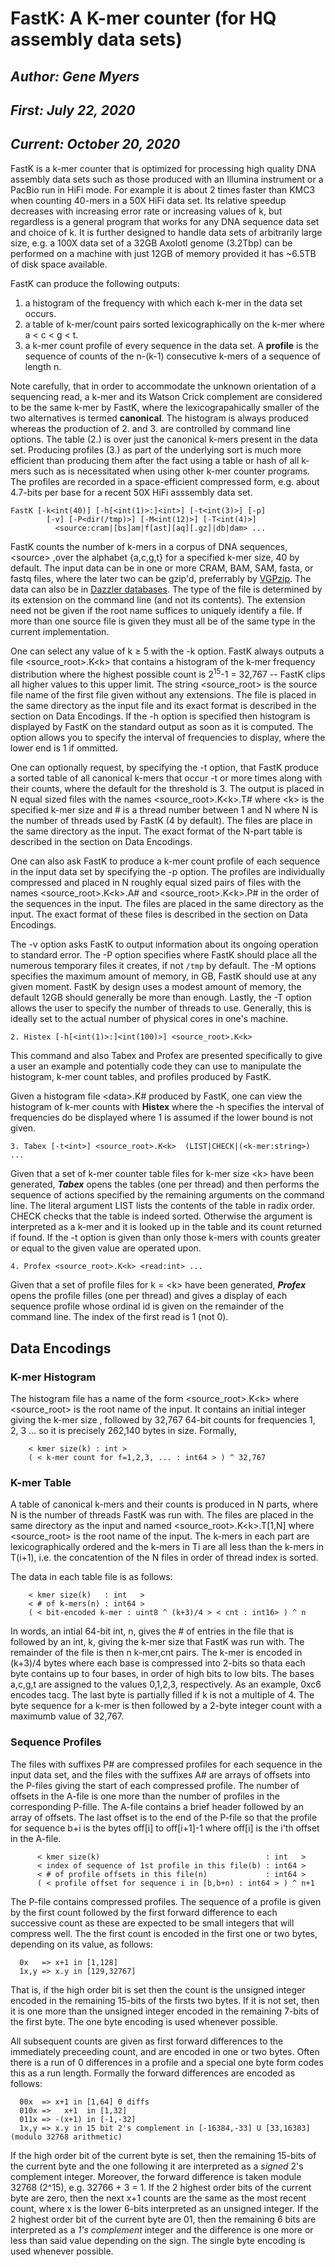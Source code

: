 # FastK: A K-mer counter (for HQ assembly data sets)
  
## _Author:  Gene Myers_
## _First:   July 22, 2020_
## _Current: October 20, 2020_

FastK is a k-mer counter that is optimized for processing high quality DNA assembly data
sets such as those produced with an Illumina instrument or a PacBio run in HiFi mode.
For example it is about 2 times faster than KMC3 when counting 40-mers in a 50X HiFi data
set.  Its relative speedup decreases with increasing error rate or increasing values of k,
but regardless is a general program that works for any DNA sequence data set and choice of k.
It is further designed to handle data sets of arbitrarily large size, e.g. a 100X data
set of a 32GB Axolotl genome (3.2Tbp) can be performed on a machine with just 12GB of memory
provided it has ~6.5TB of disk space available.

FastK can produce the following outputs:

1. a histogram of the frequency with which each k-mer in the data set occurs.
2. a table of k-mer/count pairs sorted lexicographically on the k-mer where a < c < g < t.
3. a k-mer count profile of every sequence in the data set.  A **profile** is the sequence of counts of the n-(k-1) consecutive k-mers of a sequence of length n. 

Note carefully, that in order to accommodate the unknown orientation of a sequencing read,
a k-mer and its Watson Crick complement are considered to be the same k-mer by FastK, where the
lexicograpahically smaller of the two alternatives is termed **canonical**.
The histogram is always produced whereas the production of 2. and 3. are controlled by command
line options.  The table (2.) is over just the canonical k-mers present in the data set.  Producing profiles (3.) as part of the underlying sort is much more efficient than producing them after the fact using a table or hash of all k-mers such as is necessitated when using other k-mer counter programs.  The profiles are recorded in a space-efficient compressed form, e.g.
about 4.7-bits per base for a recent 50X HiFi asssembly data set.

```
FastK [-k<int(40)] [-h[<int(1)>:]<int>] [-t<int(3)>] [-p]
        [-v] [-P<dir(/tmp)>] [-M<int(12)>] [-T<int(4)>]
          <source:cram|[bs]am|f[ast][aq][.gz]|db|dam> ...
```

FastK counts the number of k-mers in a corpus of DNA sequences, \<source> ,over the alphabet {a,c,g,t} for a specified k-mer size, 40 by default.  The input data can be in one or more CRAM, BAM, SAM,
fasta, or fastq files, where the later two can be gzip'd, preferrably
by [VGPzip](https://github.com/VGP/vgp-tools/tree/master/VGP). The data can also be in [Dazzler databases](https://github.com/thegenemyers/DAZZ_DB).  The type of the
file is determined by its extension on the command line (and not its
contents).  The extension need not be given if the root name suffices
to uniquely identify a file.  If more than one source file is given
they must all be of the same type in the current implementation.

One can select any value of k &ge; 5 with the -k option.
FastK always outputs a file \<source_root>.K\<k> that contains a histogram of the k-mer frequency
distribution where the highest possible count is 2<sup>15</sup>-1 = 32,767 -- FastK clips all higher values to this upper limit.  The string \<source\_root> is the source file name of the
first file given without any extensions.  The file is placed in the same directory as the input
file and its exact format is described in the section on Data Encodings.
If the -h option is specified then histogram is displayed by FastK on the standard output as 
soon as it is computed.
The option allows you to specify the interval of frequencies to display, where the lower end
is 1 if ommitted.

One can optionally request, by specifying the -t option, that FastK produce a sorted table of
all canonical k-mers that occur -t or more times along with their counts, where the default
for the threshold is 3.
The output is placed in N equal sized files with the names \<source\_root>.K\<k>.T# where \<k> is the
specified k-mer size and # is a thread
number between 1 and N where N is the number of threads used by FastK (4 by default).
The files are place in the same directory as the input.
The exact format of the N-part table is described in the section on Data Encodings.

One can also ask FastK to produce a k-mer count profile of each sequence in the input data set
by specifying the -p option.  The profiles are individually compressed and placed in N roughly
equal sized pairs of files with the names
\<source\_root>.K\<k>.A# and \<source\_root>.K\<k>.P# in the order of the sequences in the input.  The files are placed in the same directory as the input.  The exact format of these
files is described in the section on Data Encodings.

The -v option asks FastK to output information about its ongoing operation to standard error.
The -P option specifies where FastK should place all the numerous temporary files it creates, if not `/tmp` by default.
The -M options specifies the maximum amount of memory, in GB, FastK should use at any given
moment.
FastK by design uses a modest amount of memory, the default 12GB should generally
be more than enough.
Lastly, the -T option allows the user to specify the number of threads to use.
Generally, this is ideally set to the actual number of physical cores in one's machine.

```
2. Histex [-h[<int(1)>:]<int(100)>] <source_root>.K<k>
```

This command and also Tabex and Profex are presented specifically to
give a user an example and potentially code they can use to manipulate
the histogram, k-mer count tables, and profiles produced by FastK.

Given a histogram file \<data>.K# produced by FastK,
one can view the histogram of k-mer counts with **Histex** where the -h specifies the 
interval of frequencies do be displayed where 1 is assumed if the lower bound is not given.

```
3. Tabex [-t<int>] <source_root>.K<k>  (LIST|CHECK|(<k-mer:string>) ...
```

Given that a set of k-mer counter table files for k-mer size \<k> have been generated, ***Tabex*** opens the tables (one per thread) and then performs the sequence of actions specified by the
remaining arguments on the command line.  The literal argument LIST lists the contents
of the table in radix order.  CHECK checks that the table is indeed sorted.  Otherwise the
argument is interpreted as a k-mer and it is looked up in the table and its count returned
if found.  If the -t option is given than only those k-mers with counts greater or equal to the given value are operated upon.

```
4. Profex <source_root>.K<k> <read:int> ...
```
Given that a set of profile files for k = \<k> have been generated, ***Profex*** opens the profile filles (one per thread) and gives a
display of each sequence profile whose ordinal id is given on
the remainder of the command line.  The index of the first read is 1 (not 0).

## Data Encodings

### K-mer Histogram

The histogram file has a name of the form \<source\_root>.K\<k> where \<source\_root> is the root name of the input.  It contains an initial integer
giving the k-mer size <k>, followed by 32,767 64-bit counts for frequencies 1, 2, 3 ... so it
is precisely 262,140 bytes in size.
Formally,

```
    < kmer size(k) : int >
    ( < k-mer count for f=1,2,3, ... : int64 > ) ^ 32,767
```

### K-mer Table

A table of canonical k-mers and their counts is produced in N parts, where N is the number of threads FastK was run with.  The files are placed in the same directory as the input and named
\<source\_root>.K\<k>.T[1,N] where \<source\_root> is the root name of the input.  The k-mers in each part are lexicographically ordered and the k-mers in Ti are all less than the k-mers in T(i+1), i.e. the concatention of the N files in order of thread index is sorted.  

The data in each table file is as follows:

```
    < kmer size(k)   : int   >
    < # of k-mers(n) : int64 >
    ( < bit-encoded k-mer : uint8 ^ (k+3)/4 > < cnt : int16> ) ^ n
```
    
In words, an intial 64-bit int, n, gives the # of entries in the file that is followed by an int, k, giving the k-mer size that FastK was run with.  The remainder of the file is then n
k-mer,cnt pairs.  The k-mer is encoded in (k+3)/4 bytes where each base is compressed into 2-bits so thata each byte contains up to four bases, in order of high bits to low bits.  The
bases a,c,g,t are assigned to the values 0,1,2,3, respectively.  As an example, 0xc6 encodes
tacg.  The last byte is partially filled if k is not a multiple of 4.  The byte sequence for a
k-mer is then followed by a 2-byte integer count with a maximumb value of 32,767.

### Sequence Profiles

The files with suffixes P# are compressed profiles for each sequence in the input data set,
and the files with the suffixes A# are arrays of offsets into the P-files giving the start of
each compressed profile.  The number of offsets in the A-file is one more than the number of
profiles in the corresponding P-fille.  The A-file contains a brief header followed by an
array of offsets.  The last offset is to the end of the P-file so that the profile for
sequence b+i is the bytes off[i] to off[i+1]-1 where off[i] is the i'th offset in the A-file.

```
      < kmer size(k)                                     : int   >
      < index of sequence of 1st profile in this file(b) : int64 >
      < # of profile offsets in this file(n)             : int64 >
      ( < profile offset for sequence i in [b,b+n) : int64 > ) ^ n+1
```

The P-file contains compressed profiles.  The sequence of a profile is given by the first count followed by the first forward difference to each successive count as these are expected to be
small integers that will compress well.  The the first count is encoded in the first one or two bytes, depending on
its value, as follows:

```
  0x   => x+1 in [1,128]
  1x,y => x.y in [129,32767]
```
That is, if the high order bit is set then the count is the unsigned integer encoded in the
remaining 15-bits of the firsts two bytes.  If it is not set, then it is one more than the
unsigned integer encoded in the remaining 7-bits of the first byte.  The one byte encoding is
used whenever possible.

All subsequent counts are given as first forward differences to the immediately preceeding
count, and are encoded in one or two bytes.  Often there is a run of 0 differences in a
profile and a special one byte form codes this as a run length.  Formally the forward differences are encoded as follows:

```
  00x  => x+1 in [1,64] 0 diffs
  010x =>   x+1  in [1,32]
  011x => -(x+1) in [-1,-32]
  1x,y => x.y in 15 bit 2's complement in [-16384,-33] U [33,16383] (modulo 32768 arithmetic)
```

If the high order bit of the current byte is set, then the remaining 15-bits of the current
byte and the one following it are interpreted as a *signed* 2's complement integer.
Moreover, the forward difference is taken module 32768 (2^15), e.g. 32766 + 3 = 1.
If the 2 highest order bits of the current byte are zero, then the next x+1 counts are the
same as the most recent count, where x is the lower 6-bits interpreted as an unsigned integer.
If the 2 highest order bit of the current byte are 01, then the remaining 6 bits are interpreted
as a *1's complement* integer and the difference is one more or less than said value depending
on the sign.  The single byte encoding is used whenever possible.